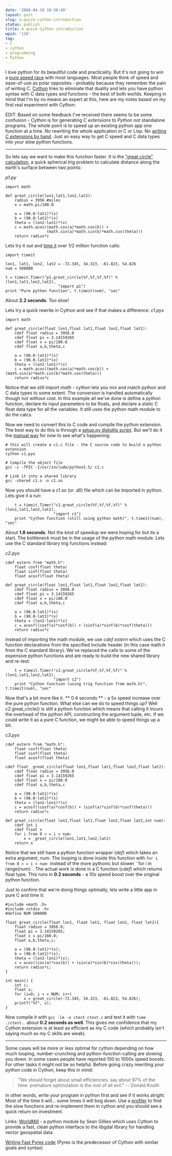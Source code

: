 ```yaml
---
date: '2008-04-19 10:30:49'
layout: post
slug: a-quick-cython-introduction
status: publish
title: A quick Cython introduction
wpid: '116'
tag:
- C
- cython
- programming
- Python
---
```


I love python for its beautiful code and practicality. But it's not going to win a [pure speed race](http://shootout.alioth.debian.org/debian/benchmark.php?test=all&lang=python&lang2=gcc) with most languages. Most people think of speed and ease-of-use as polar opposites - probably because they remember the pain of writing C. [Cython](http://www.cython.org/) tries to eliminate that duality and lets you have python syntax with C data types and functions - the best of both worlds. Keeping in mind that I'm by no means an expert at this, here are my notes based on my first real experiment with Cython:

EDIT: Based on some feedback I've received there seems to be some confusion - Cython is for generating _C extensions to Python_ not standalone programs. The whole point is to speed up an existing python app one function at a time. No rewriting the whole application in C or Lisp. No [writing C extensions by hand](http://www.dalkescientific.com/writings/NBN/c_extensions.html). Just an easy way to get C speed and C data types into your slow python functions. 



* * *



So lets say we want to make this function faster. It is the ["great circle" calculation](http://mathworld.wolfram.com/GreatCircle.html), a quick spherical trig problem to calculate distance along the earth's surface between two points:

_p1.py_

    
    
    import math
    
    def great_circle(lon1,lat1,lon2,lat2):
        radius = 3956 #miles
        x = math.pi/180.0
    
        a = (90.0-lat1)*(x)
        b = (90.0-lat2)*(x)
        theta = (lon2-lon1)*(x)
        c = math.acos((math.cos(a)*math.cos(b)) +
                      (math.sin(a)*math.sin(b)*math.cos(theta)))
        return radius*c
    



Lets try it out and [time it](http://www.diveintopython.org/performance_tuning/timeit.html) over 1/2 million function calls:


    
    
    import timeit  
    
    lon1, lat1, lon2, lat2 = -72.345, 34.323, -61.823, 54.826
    num = 500000
    
    t = timeit.Timer("p1.great_circle(%f,%f,%f,%f)" % (lon1,lat1,lon2,lat2), 
                           "import p1")
    print "Pure python function", t.timeit(num), "sec"
    



About **2.2 seconds**. Too slow! 

Lets try a quick rewrite in Cython and see if that makes a difference:
_c1.pyx_

    
    
    import math
    
    def great_circle(float lon1,float lat1,float lon2,float lat2):
        cdef float radius = 3956.0 
        cdef float pi = 3.14159265
        cdef float x = pi/180.0
        cdef float a,b,theta,c
    
        a = (90.0-lat1)*(x)
        b = (90.0-lat2)*(x)
        theta = (lon2-lon1)*(x)
        c = math.acos((math.cos(a)*math.cos(b)) + (math.sin(a)*math.sin(b)*math.cos(theta)))
        return radius*c
    



Notice that we still _import math_ - cython lets you mix and match python and C data types to some extent. The conversion is handled automatically though not without cost. In this example all we've done is define a _python_ function, declare its input parameters to be floats, and declare a static C float data type for all the variables. It still uses the python math module to do the calcs. 

Now we need to convert this to C code and compile the python extension. The best way to do this is through a [setup.py distutils script](http://ldots.org/pyrex-guide/2-compiling.html#distutils). But we'll do it the [manual way](http://ldots.org/pyrex-guide/2-compiling.html#gcc) for now to see what's happening:


    
    
    # this will create a c1.c file - the C source code to build a python extension
    cython c1.pyx
    
    # Compile the object file   
    gcc -c -fPIC -I/usr/include/python2.5/ c1.c
    
    # Link it into a shared library
    gcc -shared c1.o -o c1.so
    




Now you should have a c1.so (or .dll) file which can be imported in python. Lets give it a run:


    
    
        t = timeit.Timer("c1.great_circle(%f,%f,%f,%f)" % (lon1,lat1,lon2,lat2), 
                         "import c1")
        print "Cython function (still using python math)", t.timeit(num), "sec"
    



About **1.8 seconds**. Not the kind of speedup we were hoping for but its a start. The bottleneck must be in the usage of the python math module. Lets use the C standard library trig functions instead:

_c2.pyx_

    
    
    cdef extern from "math.h":
        float cosf(float theta)
        float sinf(float theta)
        float acosf(float theta)
    
    def great_circle(float lon1,float lat1,float lon2,float lat2):
        cdef float radius = 3956.0 
        cdef float pi = 3.14159265
        cdef float x = pi/180.0
        cdef float a,b,theta,c
    
        a = (90.0-lat1)*(x)
        b = (90.0-lat2)*(x)
        theta = (lon2-lon1)*(x)
        c = acosf((cosf(a)*cosf(b)) + (sinf(a)*sinf(b)*cosf(theta)))
        return radius*c
    



Instead of importing the math module, we use _cdef extern_ which uses the C function declarations from the specified include header (in this case  math.h from the C standard library). We've replaced the calls to some of the expensive python functions and are ready to build the new shared library and re-test:


    
    
        t = timeit.Timer("c2.great_circle(%f,%f,%f,%f)" % (lon1,lat1,lon2,lat2), 
                         "import c2")
        print "Cython function (using trig function from math.h)", t.timeit(num), "sec"
    



Now that's a bit more like it. ** 0.4 seconds ** - a 5x speed increase over the pure python function. What else can we do to speed things up? Well c2.great_circle() is still a python function which means that calling it incurs the overhead of the python API, constructing the argument tuple, etc. If we could write it as a pure C function, we might be able to speed things up a bit. 

_c3.pyx_

    
    
    cdef extern from "math.h":
        float cosf(float theta)
        float sinf(float theta)
        float acosf(float theta)
    
    cdef float _great_circle(float lon1,float lat1,float lon2,float lat2):
        cdef float radius = 3956.0 
        cdef float pi = 3.14159265
        cdef float x = pi/180.0
        cdef float a,b,theta,c
    
        a = (90.0-lat1)*(x)
        b = (90.0-lat2)*(x)
        theta = (lon2-lon1)*(x)
        c = acosf((cosf(a)*cosf(b)) + (sinf(a)*sinf(b)*cosf(theta)))
        return radius*c
    
    def great_circle(float lon1,float lat1,float lon2,float lat2,int num):
        cdef int i
        cdef float x
        for i from 0 < = i < num:
            x = _great_circle(lon1,lat1,lon2,lat2)
        return x
    



Notice that we still have a python function wrapper (_def_) which takes an extra argument, num. The looping is done inside this function with `for i from 0 < = i < num:` instead of the more pythonic but slower ``for i in range(num):`. The actual work is done in a C function (_cdef_) which returns float type. This runs in **0.2 seconds** - a 10x speed boost over the original python function. 

Just to confirm that we're doing things optimally, lets write a little app in pure C and time it:


    
    
    #include <math .h>
    #include <stdio .h>
    #define NUM 500000
    
    float great_circle(float lon1, float lat1, float lon2, float lat2){
        float radius = 3956.0;
        float pi = 3.14159265;
        float x = pi/180.0;
        float a,b,theta,c;
    
        a = (90.0-lat1)*(x);
        b = (90.0-lat2)*(x);
        theta = (lon2-lon1)*(x);
        c = acos((cos(a)*cos(b)) + (sin(a)*sin(b)*cos(theta)));
        return radius*c;
    }
    
    int main() {
        int i;
        float x;
        for (i=0; i < = NUM; i++) 
            x = great_circle(-72.345, 34.323, -61.823, 54.826);
        printf("%f", x);
    }
    



Now compile it with `gcc -lm -o ctest ctest.c` and test it with `time ./ctest`... about **0.2 seconds as well**. This gives me confidence that my Cython extension is at least as efficient as my C code (which probably isn't saying much as my C skills are weak).



* * *



Some cases will be more or less optimal for cython depending on how much looping, number-crunching and python-function-calling are slowing you down. In some cases people have reported 100 to 1000x speed boosts. For other tasks it might not be so helpful. Before going crazy rewriting your python code in Cython, keep this in mind:



> "We should forget about small efficiencies, say about 97% of the time: premature optimization is the root of all evil."  -- Donald Knuth



In other words, write your program in python first and see if it works alright. Most of the time it will... some times it will bog down. Use a [profiler](http://docs.python.org/lib/module-hotshot.html) to find the slow functions and re-implement them in cython and you should see a quick return on investment.


Links:
[WorldMill](http://trac.gispython.org/projects/PCL/wiki/WorldMill) - a python module by Sean Gillies which uses Cython to provide a fast, clean python interface to the libgdal library for handling vector geospatial data.

[Writing Fast Pyrex code](http://www.sagemath.org:9001/WritingFastPyrexCode) (Pyrex is the predecessor of Cython with similar goals and syntax)



